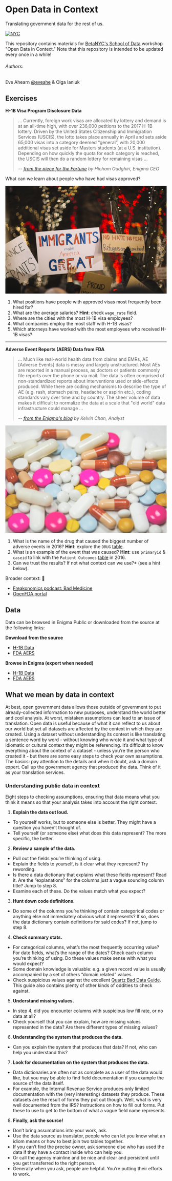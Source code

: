 # Open Data in Context

Translating government data for the rest of us.

[![NYC](attn_grab_pics/unsplash/nasa-43569.jpg)](https://unsplash.com/photos/_SFJhRPzJHs)

This repository contains materials for [BetaNYC's School of Data](https://schoolofdata.nyc/) workshop "Open Data in Context." Note that this repository is intended to be updated every once in a while!

###### Authors:
Eve Ahearn [@eveahe](https://twitter.com/eveahe) & Olga Ianiuk


## Exercises

**H-1B Visa Program Disclosure Data**

> ... Currently, foreign work visas are allocated by lottery and demand is at an all-time high, with over 236,000 petitions to the 2017 H-1B lottery. Driven by the United States Citizenship and Immigration Services (USCIS), the lotto takes place annually in April and sets aside 65,000 visas into a category deemed “general”, with 20,000 additional visas set aside for Masters students (at a U.S. institution). Depending on how quickly the quota for each category is reached, the USCIS will then do a random lottery for remaining visas ...
>
>-- <cite>[from the piece for the Fortune](http://fortune.com/2017/02/08/h-1b-visa-donald-trump-startups-entrepreneurs/) by Hicham Oudghiri, Enigma CEO</cite>

What can we learn about people who have had visas approved?

[![H1B](attn_grab_pics/unsplash/nitish-meena-198784.jpg)](https://unsplash.com/photos/IFh4o-U-BGg)

1. What positions have people with approved visas most frequently been hired for?
2. What are  the average salaries? **Hint**: check `wage_rate` field.
3. Where are the cities with the most H-1B visa employees?
4. What companies employ the most staff with H-1B visas?
5. Which attorneys have worked with the most employees who received H-1B visas?

****

**Adverse Event Reports (AERS) Data from FDA**

> ... Much like real-world health data from claims and EMRs, AE [Adverse Events] data is messy and largely unstructured. Most AEs are reported in a manual process, as doctors or patients commonly file reports over the phone or via mail. The data is often comprised of non-standardized reports about interventions used or side-effects produced. While there are coding mechanisms to describe the type of AE (e.g. rash, stomach pains, headache or aspirin etc.), coding standards vary over time and by country. The sheer volume of data makes it difficult to normalize the data at a scale that "old world" data infrastructure could manage ...
>
>-- <cite>[from the Enigma's blog](http://blog.enigma.io/the-challenge-in-analyzing-adverse-event-data/) by Kelvin Chan, Analyst </cite>

[![AERS](attn_grab_pics/unsplash/freestocks-org-126848.jpg)](https://unsplash.com/search/pills?photo=nss2eRzQwgw)


1. What is the name of the drug that caused the biggest number of adverse events in 2016? **Hint**: explore the `DRUG` [table](https://app.enigma.io/table/us.gov.fda.aers.drug.2016).
2. What is an example of the event that was caused? **Hint**: use `primaryid` & `caseid` to link with the `Patient Outcomes` [table](https://app.enigma.io/table/us.gov.fda.aers.outc.2016) in 2016.
3. Can we trust the results? If not what context can we use?* (see a hint below).

Broader context: :tada:

+ [Freakonomics podcast: Bad Medicine](http://freakonomics.com/podcast/bad-medicine-part-2-drug-trials-and-tribulations/)
+ [OpenFDA portal](https://github.com/FDA/openfda)

## Data

Data can be browsed in Enigma Public or downloaded from the source at the following links:

**Download from the source**

- [H-1B Data](https://www.foreignlaborcert.doleta.gov/performancedata.cfm)
- [FDA AERS](https://www.fda.gov/Drugs/GuidanceComplianceRegulatoryInformation/Surveillance/AdverseDrugEffects/ucm082193.htm)

**Browse in Enigma (export when needed)**

- [H-1B Data](https://app.enigma.io/search/source/us.gov.dol.oflc)
- [FDA AERS](https://app.enigma.io/search/source/us.gov.fda.aers)

## What we mean by data in context
At best, open government data allows those outside of government to put already-collected information to new purposes, understand the world better and cool analysis. At worst, mistaken assumptions can lead to an issue of translation. Open data is useful because of what it can reflect to us about our world but yet all datasets are affected by the context in which they are created. Using a dataset without understanding its context is like translating a sentence word by word - without knowing who wrote it and what type of idiomatic or cultural context they might be referencing. It’s difficult to know everything about the context of a dataset - unless you’re the person who created it - but there are some easy steps to check your own assumptions. The basics: pay attention to the details and when it doubt, ask a domain expert. Call up the government agency that produced the data. Think of it as your translation services.

### Understanding public data in context
Eight steps to checking assumptions, ensuring that data means what you think it means so that your analysis takes into account the right context.

1. **Explain the data out loud.**
  - To yourself works, but to someone else is better. They might have a question you haven’t thought of.
  - Tell yourself (or someone else) what does this data represent? The more specific, the better.
2. **Review a sample of the data.**
  - Pull out the fields you’re thinking of using.
  - Explain the fields to yourself, is it clear what they represent? Try rewording.
  - Is there a data dictionary that explains what these fields represent? Read it. Are the “explanations” for the columns just a vague sounding column title? Jump to step 8.
  - Examine each of these. Do the values match what you expect?
3. **Hunt down code definitions.**
  - Do some of the columns you’re thinking of contain categorical codes or anything else not immediately obvious what it represents? If so, does the data dictionary contain definitions for said codes? If not, jump to step 8.
4. **Check summary stats.**
  - For categorical columns, what’s the most frequently occurring value? For date fields, what’s the range of the dates? Check each column you’re thinking of using. Do these values make sense with what you would expect?
  - Some domain knowledge is valuable: e.g. a given record value is usually accompanied by a set of others “domain related” values.
  - Check suspicious values against the excellent [Quartz Bad Data Guide](https://github.com/Quartz/bad-data-guide). This guide also contains plenty of other kinds of oddities to check against.
5. **Understand missing values.**
  - In step 4, did you encounter columns with suspicious low fill rate, or no data at all?
  - Check yourself that you can explain, how are missing values represented in the data? Are there different types of missing values?
6. **Understanding the system that produces the data.**
  - Can you explain the system that produces that data? If not, who can help you understand this?
7. **Look for documentation on the system that produces the data.**
  - Data dictionaries are often not as complete as a user of the data would like, but you may be able to find field documentation if you example the source of the data itself.
  - For example, the Internal Revenue Service produces only limited documentation with the (very interesting) datasets they produce. These datasets are the result of forms they put out though. Well, what is very well documented from the IRS? Instructions on how to fill out forms. Put these to use to get to the bottom of what a vague field name represents.
8. **Finally, ask the source!**
  - Don’t bring assumptions into your work, ask.
  - Use the data source as translator, people who can let you know what an idiom means or how to best join two tables together.
  - If you can’t find the precise owner, ask someone else who has used the data if they have a contact inside who can help you.
  - Or call the agency mainline and be nice and clear and persistent until you get transferred to the right person.
  - Generally when you ask, people are helpful. You’re putting their efforts to work.
